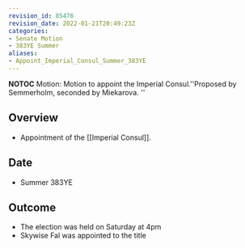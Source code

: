 ```yaml
---
revision_id: 85476
revision_date: 2022-01-21T20:49:23Z
categories:
- Senate Motion
- 383YE Summer
aliases:
- Appoint_Imperial_Consul_Summer_383YE
---
```



__NOTOC__
Motion: Motion to appoint the Imperial Consul.''Proposed by Semmerholm, seconded by Miekarova. ''
## Overview
* Appointment of the [[Imperial Consul]].
## Date
* Summer 383YE
## Outcome
* The election was held on Saturday at 4pm 
* Skywise Fal was appointed to the title